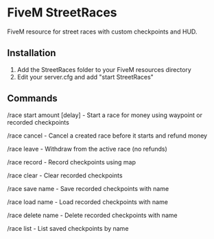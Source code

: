 # FiveM StreetRaces

FiveM resource for street races with custom checkpoints and HUD.

## Installation

1. Add the StreetRaces folder to your FiveM resources directory
2. Edit your server.cfg and add "start StreetRaces"

## Commands
/race start amount [delay] - Start a race for money using waypoint or recorded checkpoints

/race cancel - Cancel a created race before it starts and refund money

/race leave - Withdraw from the active race (no refunds)

/race record - Record checkpoints using map

/race clear - Clear recorded checkpoints

/race save name - Save recorded checkpoints with name

/race load name - Load recorded checkpoints with name

/race delete name - Delete recorded checkpoints with name

/race list - List saved checkpoints by name
